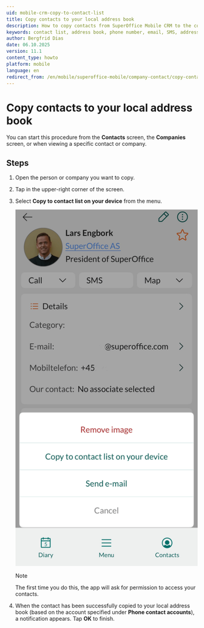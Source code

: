 ```yaml
---
uid: mobile-crm-copy-to-contact-list
title: Copy contacts to your local address book
description: How to copy contacts from SuperOffice Mobile CRM to the contact list on your device.
keywords: contact list, address book, phone number, email, SMS, address, contact, person
author: Bergfrid Dias
date: 06.10.2025
version: 11.1
content_type: howto
platform: mobile
language: en
redirect_from: /en/mobile/superoffice-mobile/company-contact/copy-contact-to-address-book
---
```


# Copy contacts to your local address book

You can start this procedure from the **Contacts** screen, the **Companies** screen, or when viewing a specific contact or company.

## Steps

1. Open the person or company you want to copy.

1. Tap <i class="ph ph-dots-three-circle-vertical" aria-label="Task button"></i> in the upper-right corner of the screen.

1. Select **Copy to contact list on your device** from the menu.

    ![Mobile CRM: Copy to contact list -app-screen][img1]

    > [!NOTE]
    > The first time you do this, the app will ask for permission to access your contacts.

1. When the contact has been successfully copied to your local address book (based on the account specified under **Phone contact accounts**), a notification appears. Tap **OK** to finish.

<!-- Referenced links -->

<!-- Referenced images -->
[img1]: ../../../../media/loc/en/mobile/copy-contacts.png
